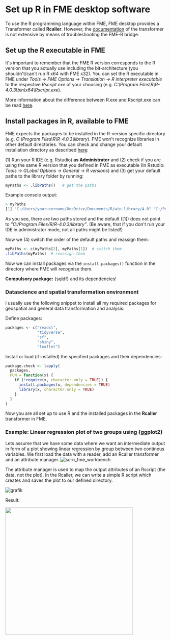# Set up R in FME desktop software

To use the R programming language within FME, FME desktop provides a Transformer called **Rcaller**. However, the [documentation](https://docs.safe.com/fme/html/FME_Desktop_Documentation/FME_Transformers/Transformers/rcaller.htm) of the transformer is not extensive by means of troubleshooting the FME-R bridge.

## Set up the R executable in FME
It's important to remember that the FME R version corresponds to the R version that you actually use including the bit-architecture (you shouldn't/can't run R x64 with FME x32). You can set the R executable in FME under *Tools -> FME Options -> Translation -> R interpreter executable* to the respective *Rscript.exe* of your choosing (e.g. *C:\Program Files\R\R-4.0.3\bin\x64\Rscript.exe*).

More information about the difference between R.exe and Rscript.exe can be read [here](https://community.rstudio.com/t/r-exe-rscript-exe-explanation/55546).

## Install packages in R, available to FME

FME expects the packages to be installed in the R-version specific directory (e.g. *C:\Program Files\R\R-4.0.3\library*). FME won't recognize libraries in other default directories. You can check and change your default installation directory as described [here](https://www.accelebrate.com/library/how-to-articles/r-rstudio-library):

(1) Run your R IDE (e.g. Rstudio) **as Administrator** and (2) check if you are using the same R version that you defined in FME as executable (In Rstudio: *Tools -> GLobal Options -> General -> R versions*) and (3) get your default paths to the library folder by running:
```R
myPaths <- .libPaths()   # get the paths
```
Example console output:

```R
> myPaths
[1] "C:/Users/yourusername/OneDrive/Documents/R/win-library/4.0" "C:/Program Files/R/R-4.0.3/library"    
```
As you see, there are two paths stored and the default ([1]) does not point to *"C:/Program Files/R/R-4.0.3/library"*. (Be aware, that if you don't run your IDE in administrator mode, not all paths might be listed!)

Now we (4) switch the order of the default paths and reassign them:

```R
myPaths <- c(myPaths[2], myPaths[1])  # switch them
.libPaths(myPaths)  # reassign them
```
Now we can install packages via the ```install.packages()``` function in the directory where FME will recognise them.

**Compulsory package:** {sqldf} and its dependencies!



### Datascience and spatial transformation environment
I usually use the following snippet to install all my required packages for geospatial and general data transformation and analysis:

Define packages:
```R
packages <- c("readxl",
              "tidyverse", 
              "sf",
              "shiny",
              "leaflet")
```
Install or load (if installed) the specified packages and their dependencies:
```R
package.check <- lapply(
  packages,
  FUN = function(x) {
    if (!require(x, character.only = TRUE)) {
      install.packages(x, dependencies = TRUE)
      library(x, character.only = TRUE)
    }
  }
)
```

Now you are all set up to use R and the installed packages in the **Rcaller** transformer in FME.

### Example: Linear regression plot of two groups using {ggplot2}

Lets assume that we have some data where we want an intermediate output in form of a plot showing linear regression by group between two continous variables.
We first load the data with a reader, add an Rcaller transformer and an attribute manager.
![scrn_fme_workbench](https://user-images.githubusercontent.com/65813696/139042862-6b93fc2e-4445-4d54-9fcf-8ea2b7755219.PNG)

The attribute manager is used to map the output attributes of an Rscript (the data, not the plot).
In the Rcaller, we can write a simple R script which creates and saves the plot to our defined directory.

![grafik](https://user-images.githubusercontent.com/65813696/139042958-c4ff0cba-af60-4b32-994c-e8070b58730d.png)

Result:

<img src="https://user-images.githubusercontent.com/65813696/139046293-fe46adeb-cdf3-4174-aea7-9b39c92b4bf7.png" width="400" height="400">


